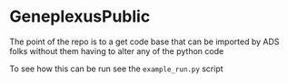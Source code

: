 # GeneplexusPublic
The point of the repo is to a get code base that can be imported by ADS folks without them having to alter any of the python code

To see how this can be run see the `example_run.py` script
